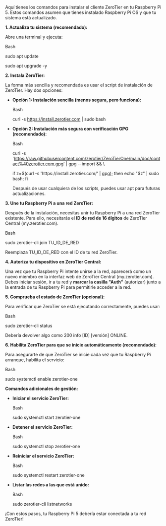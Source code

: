 ﻿Aquí tienes los comandos para instalar el cliente ZeroTier en tu Raspberry Pi 5. Estos comandos asumen que tienes instalado Raspberry Pi OS y que tu sistema está actualizado.

**1. Actualiza tu sistema (recomendado):**

Abre una terminal y ejecuta:

Bash

sudo apt update

sudo apt upgrade -y

**2. Instala ZeroTier:**

La forma más sencilla y recomendada es usar el script de instalación de ZeroTier. Hay dos opciones:

- **Opción 1: Instalación sencilla (menos segura, pero funciona):**

  Bash

  curl -s https://install.zerotier.com | sudo bash

- **Opción 2: Instalación más segura con verificación GPG (recomendado):**

  Bash

  curl -s 'https://raw.githubusercontent.com/zerotier/ZeroTierOne/main/doc/contact%40zerotier.com.gpg' | gpg --import && \

  if z=$(curl -s 'https://install.zerotier.com/' | gpg); then echo "$z" | sudo bash; fi

  Después de usar cualquiera de los scripts, puedes usar apt para futuras actualizaciones.

**3. Une tu Raspberry Pi a una red ZeroTier:**

Después de la instalación, necesitas unir tu Raspberry Pi a una red ZeroTier existente. Para ello, necesitarás el **ID de red de 16 dígitos** de ZeroTier Central (my.zerotier.com).

Bash

sudo zerotier-cli join TU\_ID\_DE\_RED

Reemplaza TU\_ID\_DE\_RED con el ID de tu red ZeroTier.

**4. Autoriza tu dispositivo en ZeroTier Central:**

Una vez que tu Raspberry Pi intente unirse a la red, aparecerá como un nuevo miembro en la interfaz web de ZeroTier Central (my.zerotier.com). Debes iniciar sesión, ir a tu red y **marcar la casilla "Auth"** (autorizar) junto a la entrada de tu Raspberry Pi para permitirle acceder a la red.

**5. Comprueba el estado de ZeroTier (opcional):**

Para verificar que ZeroTier se está ejecutando correctamente, puedes usar:

Bash

sudo zerotier-cli status

Debería devolver algo como 200 info [ID] [versión] ONLINE.

**6. Habilita ZeroTier para que se inicie automáticamente (recomendado):**

Para asegurarte de que ZeroTier se inicie cada vez que tu Raspberry Pi arranque, habilita el servicio:

Bash

sudo systemctl enable zerotier-one

**Comandos adicionales de gestión:**

- **Iniciar el servicio ZeroTier:** 

  Bash

  sudo systemctl start zerotier-one

- **Detener el servicio ZeroTier:** 

  Bash

  sudo systemctl stop zerotier-one

- **Reiniciar el servicio ZeroTier:** 

  Bash

  sudo systemctl restart zerotier-one

- **Listar las redes a las que está unido:** 

  Bash

  sudo zerotier-cli listnetworks

¡Con estos pasos, tu Raspberry Pi 5 debería estar conectada a tu red ZeroTier!


